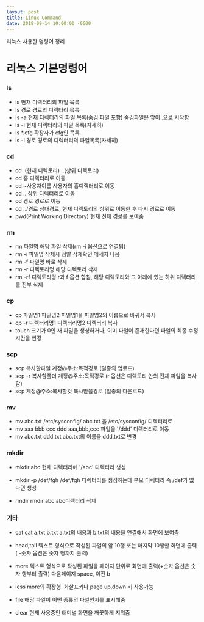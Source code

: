 ```yaml
---
layout: post
title: Linux Command
date: 2018-09-14 10:00:00 -0600
---
```

리눅스 사용한 명령어 정리



# 리눅스 기본명령어

### ls

- ls              현재 디렉터리의 파일 목록
- ls 경로         경로의 디렉터리 목록
- ls -a           현재 디렉터리의 파일 목록(숨김 파일 포함)
                                     숨김파일은 앞이 .으로 시작함
- ls -l           현재 디렉터리의 파일 목록(자세히)
- ls *.cfg        확장자가 cfg인 목록
- ls -l 경로      경로의 디렉터리의  파일목록(자세히) 

### cd

- cd  .(현재 디렉토리)  ..(상위 디렉토리)
- cd              홈 디렉터리로 이동
- cd ~사용자이름  사용자의 홈디렉터리로 이동
- cd ..           상위 디렉터리로 이동
- cd 경로         경로로 이동
- cd ../경로      상대경로, 현재 디렉토리의 상위로 이동한 후 다시 경로로 이동
- pwd(Print Working Directory) 현재 전체 경로를 보여줌

### rm

- rm 파일명          해당 파일 삭제(rm -i 옵션으로 연결됨)
- rm -i 파일명       삭제시 정말 삭제확인 메세지 나옴
- rm -f 파일명       바로 삭제
- rm -r 디렉토리명   해당 디렉토리 삭제
- rm -rf 디렉토리명  r과 f 옵션 합침, 해당 디렉토리와 그 아래에 있는 하위 디렉터리를 전부 삭제
 
### cp

- cp 파일명1 파일명2      파일명1을 파일명2의 이름으로 바꿔서 복사
- cp -r 디렉터리명1 디렉터리명2   디렉터리 복사
- touch                   크기가 0인 새 파일을 생성하거나, 이미 파일이 존재한다면 파일의 최종 수정시간을 변경

### scp
- scp 복사할파일 계정@주소:목적경로       (일종의 업로드)
- scp -r 복사할폴더 계정@주소:목적경로    (r 옵션은 디렉토리 안의 전체 파일을 복사함)
- scp 계정@주소:복사할것 복사받을경로     (일종의 다운로드)

### mv  

- mv abc.txt /etc/sysconfig/    abc.txt 을 /etc/sysconfig/ 디렉터리로
- mv aaa bbb ccc ddd            aaa,bbb,ccc 파일을 '/ddd' 디렉터리로 이동
- mv abc.txt ddd.txt            abc.txt의 이름을 ddd.txt로 변경

### mkdir

- mkdir abc              현재 디렉터리에 '/abc' 디렉터리 생성
- mkdir -p /def/fgh      /def/fgh 디렉터리를 생성하는데 부모 디렉터리 즉 /def가 없다면 생성
    
- rmdir  rmdir abc             abc디렉터리 삭제

### 기타 
- cat     cat a.txt b.txt       a.txt의 내용과 b.txt의 내용을 연결해서 화면에 보여줌

- head,tail     텍스트 형식으로 작성된 파일의 앞 10행 또는 마지막 10행만 화면에 출력 ( -숫자   옵션은 숫자 행까지 출력)

- more    텍스트 형식으로 작성된 파일을 페이지 단위로 화면에 출력(+숫자 옵션은 숫자 행부터 출력) 다음페이지 space, 이전 b

- less    more의 확장형. 화살표키나 page up,down 키 사용가능

- file    해당 파일이 어떤 종류의 파일인지를 표시해줌

- clear   현재 사용중인 터미널 화면을 깨끗하게 지워줌

